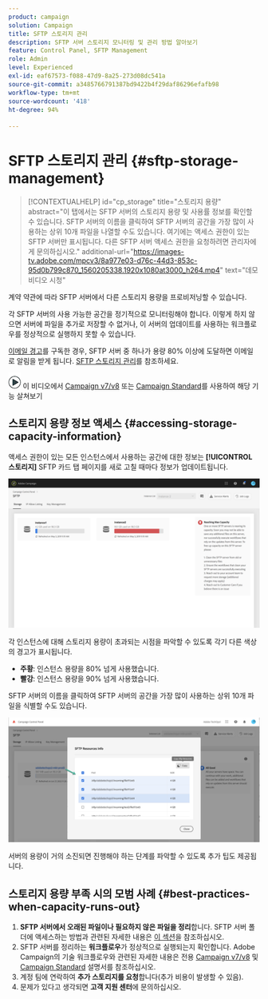 ```yaml
---
product: campaign
solution: Campaign
title: SFTP 스토리지 관리
description: SFTP 서버 스토리지 모니터링 및 관리 방법 알아보기
feature: Control Panel, SFTP Management
role: Admin
level: Experienced
exl-id: eaf67573-f088-47d9-8a25-273d08dc541a
source-git-commit: a3485766791387bd9422b4f29daf86296efafb98
workflow-type: tm+mt
source-wordcount: '418'
ht-degree: 94%

---
```


# SFTP 스토리지 관리 {#sftp-storage-management}

>[!CONTEXTUALHELP]
>id="cp_storage"
>title="스토리지 용량"
>abstract="이 탭에서는 SFTP 서버의 스토리지 용량 및 사용률 정보를 확인할 수 있습니다. SFTP 서버의 이름을 클릭하여 SFTP 서버의 공간을 가장 많이 사용하는 상위 10개 파일을 나열할 수도 있습니다. 여기에는 액세스 권한이 있는 SFTP 서버만 표시됩니다. 다른 SFTP 서버 액세스 권한을 요청하려면 관리자에게 문의하십시오."
>additional-url="https://images-tv.adobe.com/mpcv3/8a977e03-d76c-44d3-853c-95d0b799c870_1560205338.1920x1080at3000_h264.mp4" text="데모 비디오 시청"

계약 약관에 따라 SFTP 서버에서 다른 스토리지 용량을 프로비저닝할 수 있습니다.

각 SFTP 서버의 사용 가능한 공간을 정기적으로 모니터링해야 합니다. 이렇게 하지 않으면 서버에 파일을 추가로 저장할 수 없거나, 이 서버의 업데이트를 사용하는 워크플로우를 정상적으로 실행하지 못할 수 있습니다.

[이메일 경고](../../performance-monitoring/using/email-alerting.md)를 구독한 경우, SFTP 서버 중 하나가 용량 80% 이상에 도달하면 이메일로 알림을 받게 됩니다. [SFTP 스토리지 관리](../../sftp/using/sftp-storage-management.md)를 참조하세요.

![](assets/do-not-localize/how-to-video.png) 이 비디오에서 [Campaign v7/v8](https://experienceleague.adobe.com/docs/campaign-classic-learn/control-panel/sftp-management/monitoring-server-capacity.html?lang=ko) 또는 [Campaign Standard](https://experienceleague.adobe.com/docs/campaign-standard-learn/control-panel/sftp-management/monitoring-server-capacity.html?lang=ko)를 사용하여 해당 기능 살쳐보기

## 스토리지 용량 정보 액세스 {#accessing-storage-capacity-information}

액세스 권한이 있는 모든 인스턴스에서 사용하는 공간에 대한 정보는 **[!UICONTROL 스토리지]** SFTP 카드 탭 페이지를 새로 고칠 때마다 정보가 업데이트됩니다.

![](assets/control_panel_space.png)

각 인스턴스에 대해 스토리지 용량이 초과되는 시점을 파악할 수 있도록 각기 다른 색상의 경고가 표시됩니다.

* **주황**: 인스턴스 용량을 80% 넘게 사용했습니다.
* **빨강**: 인스턴스 용량을 90% 넘게 사용했습니다.

SFTP 서버의 이름을 클릭하여 SFTP 서버의 공간을 가장 많이 사용하는 상위 10개 파일을 식별할 수도 있습니다.

![](assets/sftp-top10.png)

서버의 용량이 거의 소진되면 진행해야 하는 단계를 파악할 수 있도록 추가 팁도 제공됩니다.

## 스토리지 용량 부족 시의 모범 사례 {#best-practices-when-capacity-runs-out}

1. **SFTP 서버에서 오래된 파일이나 필요하지 않은 파일을 정리**&#x200B;합니다. SFTP 서버 폴더에 액세스하는 방법과 관련된 자세한 내용은 [이 섹션](../../sftp/using/logging-into-sftp-server.md)을 참조하십시오.
1. SFTP 서버를 정리하는 **워크플로우**&#x200B;가 정상적으로 실행되는지 확인합니다. Adobe Campaign의 기술 워크플로우와 관련된 자세한 내용은 전용 [Campaign v7/v8](https://experienceleague.adobe.com/docs/campaign-classic/using/automating-with-workflows/advanced-management/about-technical-workflows.html?lang=ko) 및 [Campaign Standard](https://experienceleague.adobe.com/docs/campaign-standard/using/administrating/application-settings/technical-workflows.html?lang=ko) 설명서를 참조하십시오.
1. 계정 팀에 연락하여 **추가 스토리지를 요청**&#x200B;합니다(추가 비용이 발생할 수 있음).
1. 문제가 있다고 생각되면 **고객 지원 센터**&#x200B;에 문의하십시오.
